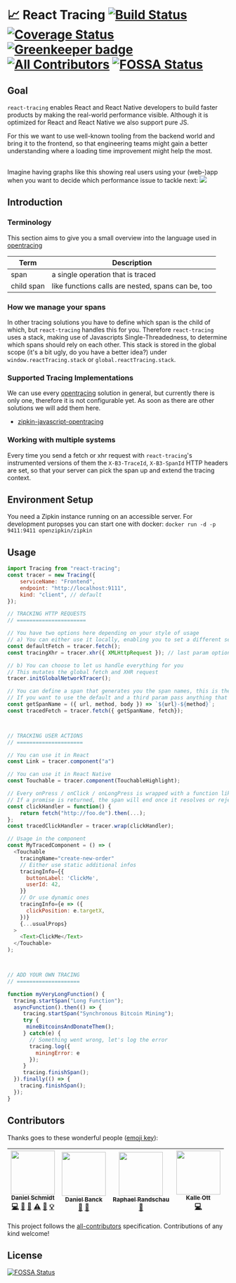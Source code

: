 # 📈 React Tracing [![Build Status](https://travis-ci.org/react-tracing/react-tracing.svg?branch=master)](https://travis-ci.org/react-tracing/react-tracing) [![Coverage Status](https://coveralls.io/repos/github/react-tracing/react-tracing/badge.svg?branch=master)](https://coveralls.io/github/react-tracing/react-tracing?branch=master) [![Greenkeeper badge](https://badges.greenkeeper.io/react-tracing/react-tracing.svg)](https://greenkeeper.io/) [![All Contributors](https://img.shields.io/badge/all_contributors-4-orange.svg?style=flat-square)](#contributors) [![FOSSA Status](https://app.fossa.io/api/projects/git%2Bgithub.com%2Freact-tracing%2Freact-tracing.svg?type=shield)](https://app.fossa.io/projects/git%2Bgithub.com%2Freact-tracing%2Freact-tracing?ref=badge_shield)

## Goal

`react-tracing` enables React and React Native developers to build
faster products by making the real-world performance visible. Although
it is optimized for React and React Native we also support pure
JS.<br>

For this we want to use well-known tooling from the backend world and
bring it to the frontend, so that engineering teams might gain a
better understanding where a loading time improvement might help the
most.<br><br>

Imagine having graphs like this showing real users using your
(web-)app when you want to decide which performance issue to tackle
next: <img src="http://zipkin.io/public/img/web-screenshot.png" />

## Introduction

### Terminology

This section aims to give you a small overview into the language used
in [opentracing](http://opentracing.io/documentation/pages/spec)

| Term       | Description                                        |
| ---------- | -------------------------------------------------- |
| span       | a single operation that is traced                  |
| child span | like functions calls are nested, spans can be, too |

### How we manage your spans

In other tracing solutions you have to define which span is the child
of which, but `react-tracing` handles this for you. Therefore
`react-tracing` uses a stack, making use of Javascripts
Single-Threadedness, to determine which spans should rely on each
other. This stack is stored in the global scope (it's a bit ugly, do
you have a better idea?) under `window.reactTracing.stack` or
`global.reactTracing.stack`.

### Supported Tracing Implementations

We can use every [opentracing](http://opentracing.io/) solution in
general, but currently there is only one, therefore it is not
configurable yet. As soon as there are other solutions we will add
them here.

* [zipkin-javascript-opentracing](https://github.com/DanielMSchmidt/zipkin-javascript-opentracing)

### Working with multiple systems

Every time you send a fetch or xhr request with `react-tracing`'s
instrumented versions of them the `X-B3-TraceId`, `X-B3-SpanId` HTTP
headers are set, so that your server can pick the span up and extend
the tracing context.

## Environment Setup

You need a Zipkin instance running on an accessible server. For
development puropses you can start one with docker: `docker run -d -p
9411:9411 openzipkin/zipkin`

## Usage

```javascript
import Tracing from "react-tracing";
const tracer = new Tracing({
    serviceName: "Frontend",
    endpoint: "http://localhost:9111",
    kind: "client", // default
});

// TRACKING HTTP REQUESTS
// ======================

// You have two options here depending on your style of usage
// a) You can either use it locally, enabling you to set a different service name per fetch
const defaultFetch = tracer.fetch();
const tracingXhr = tracer.xhr({ XMLHttpRequest }); // last param optional, otherwise a global is used

// b) You can choose to let us handle everything for you
// This mutates the global fetch and XHR request
tracer.initGlobalNetworkTracer();

// You can define a span that generates you the span names, this is the default one.
// If you want to use the default and a third param pass anything that is not a function as the second parameter.
const getSpanName = ({ url, method, body }) => `${url}-${method}`;
const tracedFetch = tracer.fetch({ getSpanName, fetch});



// TRACKING USER ACTIONS
// =====================

// You can use it in React
const Link = tracer.component("a")

// You can use it in React Native
const Touchable = tracer.component(TouchableHighlight);

// Every onPress / onClick / onLongPress is wrapped with a function like this
// If a promise is returned, the span will end once it resolves or rejects
const clickHandler = function() {
    return fetch("http://foo.de").then(...);
};
const tracedClickHandler = tracer.wrap(clickHandler);

// Usage in the component
const MyTracedComponent = () => (
  <Touchable
    tracingName="create-new-order"
    // Either use static additional infos
    tracingInfo={{
      buttonLabel: 'ClickMe',
      userId: 42,
    }}
    // Or use dynamic ones
    tracingInfo={e => ({
      clickPosition: e.targetX,
    })}
    {...usualProps}
  >
    <Text>ClickMe</Text>
  </Touchable>
);



// ADD YOUR OWN TRACING
// ====================

function myVeryLongFunction() {
  tracing.startSpan("Long Function");
  asyncFunction().then(() => {
     tracing.startSpan("Synchronous Bitcoin Mining");
     try {
      mineBitcoinsAndDonateThem();
     } catch(e) {
       // Something went wrong, let's log the error
       tracing.log({
         miningError: e
       });
     }
     tracing.finishSpan();
  }).finally(() => {
    tracing.finishSpan();
  });
}
```

## Contributors

Thanks goes to these wonderful people
([emoji key](https://github.com/kentcdodds/all-contributors#emoji-key)):

<!-- ALL-CONTRIBUTORS-LIST:START - Do not remove or modify this section -->

<!-- prettier-ignore -->
| [<img src="https://avatars2.githubusercontent.com/u/1337046?v=4" width="100px;"/><br /><sub><b>Daniel Schmidt</b></sub>](http://danielmschmidt.de/)<br />[💻](https://github.com/react-tracing/react-tracing/commits?author=DanielMSchmidt "Code") [📖](https://github.com/react-tracing/react-tracing/commits?author=DanielMSchmidt "Documentation") [🤔](#ideas-DanielMSchmidt "Ideas, Planning, & Feedback") [⚠️](https://github.com/react-tracing/react-tracing/commits?author=DanielMSchmidt "Tests") [🔧](#tool-DanielMSchmidt "Tools") [💡](#example-DanielMSchmidt "Examples") | [<img src="https://avatars0.githubusercontent.com/u/45985?v=4" width="100px;"/><br /><sub><b>Daniel Banck</b></sub>](https://dbanck.de)<br />[📖](https://github.com/react-tracing/react-tracing/commits?author=dbanck "Documentation") [🤔](#ideas-dbanck "Ideas, Planning, & Feedback") | [<img src="https://avatars2.githubusercontent.com/u/111324?v=4" width="100px;"/><br /><sub><b>Raphael Randschau</b></sub>](https://www.nicolai86.eu)<br />[🤔](#ideas-nicolai86 "Ideas, Planning, & Feedback") | [<img src="https://avatars2.githubusercontent.com/u/3505939?v=4" width="100px;"/><br /><sub><b>Kalle Ott</b></sub>](http://www.cap3.de)<br />[💻](https://github.com/react-tracing/react-tracing/commits?author=kaoDev "Code") |
| :---: | :---: | :---: | :---: |

<!-- ALL-CONTRIBUTORS-LIST:END -->

This project follows the
[all-contributors](https://github.com/kentcdodds/all-contributors)
specification. Contributions of any kind welcome!

## License

[![FOSSA Status](https://app.fossa.io/api/projects/git%2Bgithub.com%2Freact-tracing%2Freact-tracing.svg?type=large)](https://app.fossa.io/projects/git%2Bgithub.com%2Freact-tracing%2Freact-tracing?ref=badge_large)
